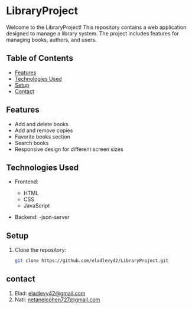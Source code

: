 # LibraryProject

Welcome to the LibraryProject! This repository contains a web application designed to manage a library system. The project includes features for managing books, authors, and users.

## Table of Contents

- [Features](#features)
- [Technologies Used](#technologies-used)
- [Setup](#setup)
- [Contact](#contact)

## Features

- Add and delete books
- Add and remove copies
- Favorite books section
- Search books
- Responsive design for different screen sizes

## Technologies Used

- Frontend:
  - HTML
  - CSS
  - JavaScript

- Backend:
  -json-server

## Setup

1. Clone the repository:
   ```sh
   git clone https://github.com/eladlevy42/LibraryProject.git

## contact
1. Elad: eladlevy42@gmail.com
2. Nati: netanelcohen727@gmail.com
